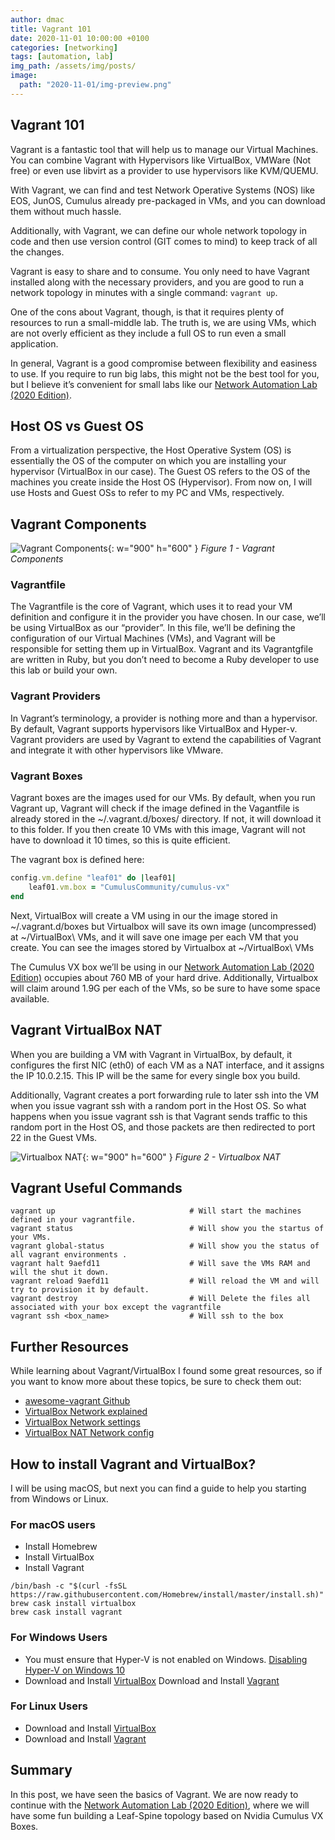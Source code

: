 ```yaml
---
author: dmac
title: Vagrant 101
date: 2020-11-01 10:00:00 +0100
categories: [networking]
tags: [automation, lab]
img_path: /assets/img/posts/
image: 
  path: "2020-11-01/img-preview.png"
---
```


## Vagrant 101

Vagrant is a fantastic tool that will help us to manage our Virtual Machines. You can combine Vagrant with Hypervisors like VirtualBox, VMWare (Not free) or even use libvirt as a provider to use hypervisors like KVM/QUEMU.

With Vagrant, we can find and test Network Operative Systems (NOS) like EOS, JunOS, Cumulus already pre-packaged in VMs, and you can download them without much hassle.

Additionally, with Vagrant, we can define our whole network topology in code and then use version control (GIT comes to mind) to keep track of all the changes.

Vagrant is easy to share and to consume. You only need to have Vagrant installed along with the necessary providers, and you are good to run a network topology in minutes with a single command: `vagrant up`.

One of the cons about Vagrant, though, is that it requires plenty of resources to run a small-middle lab. The truth is, we are using VMs, which are not overly efficient as they include a full OS to run even a small application.

In general, Vagrant is a good compromise between flexibility and easiness to use. If you require to run big labs, this might not be the best tool for you, but I believe it’s convenient for small labs like our [Network Automation Lab (2020 Edition)](https://blog.dmac.tech/posts/creating-our-network-automation-lab/).

## Host OS vs Guest OS

From a virtualization perspective, the Host Operative System (OS) is essentially the OS of the computer on which you are installing your hypervisor (VirtualBox in our case). The Guest OS refers to the OS of the machines you create inside the Host OS (Hypervisor). From now on, I will use Hosts and Guest OSs to refer to my PC and VMs, respectively.

## Vagrant Components

![Vagrant Components](2020-11-01/fig1-vagrant-components.jpg){: w="900" h="600" }
_Figure 1 - Vagrant Components_

### Vagrantfile

The Vagrantfile is the core of Vagrant, which uses it to read your VM definition and configure it in the provider you have chosen. In our case, we’ll be using VirtualBox as our “provider”. In this file, we’ll be defining the configuration of our Virtual Machines (VMs), and Vagrant will be responsible for setting them up in VirtualBox. Vagrant and its Vagrantgfile are written in Ruby, but you don’t need to become a Ruby developer to use this lab or build your own.

### Vagrant Providers

In Vagrant’s terminology, a provider is nothing more and than a hypervisor. By default, Vagrant supports hypervisors like VirtualBox and Hyper-v. Vagrant providers are used by Vagrant to extend the capabilities of Vagrant and integrate it with other hypervisors like VMware.

### Vagrant Boxes

Vagrant boxes are the images used for our VMs. By default, when you run Vagrant up, Vagrant will check if the image defined in the Vagantfile is already stored in the ~/.vagrant.d/boxes/ directory. If not, it will download it to this folder. If you then create 10 VMs with this image, Vagrant will not have to download it 10 times, so this is quite efficient.

The vagrant box is defined here:

```ruby
config.vm.define "leaf01" do |leaf01|
    leaf01.vm.box = "CumulusCommunity/cumulus-vx"
end 
```

Next, VirtualBox will create a VM using in our the image stored in ~/.vagrant.d/boxes but Virtualbox will save its own image (uncompressed) at ~/VirtualBox\ VMs, and it will save one image per each VM that you create. You can see the images stored by Virtualbox at ~/VirtualBox\ VMs

The Cumulus VX box we’ll be using in our [Network Automation Lab (2020 Edition)](https://blog.dmac.tech/posts/creating-our-network-automation-lab/) occupies about 760 MB of your hard drive. Additionally, Virtualbox will claim around 1.9G per each of the VMs, so be sure to have some space available.

## Vagrant VirtualBox NAT

When you are building a VM with Vagrant in VirtualBox, by default, it configures the first NIC (eth0) of each VM as a NAT interface, and it assigns the IP 10.0.2.15. This IP will be the same for every single box you build.

Additionally, Vagrant creates a port forwarding rule to later ssh into the VM when you issue vagrant ssh with a random port in the Host OS. So what happens when you issue vagrant ssh is that Vagrant sends traffic to this random port in the Host OS, and those packets are then redirected to port 22 in the Guest VMs.

![Virtualbox NAT](2020-11-01/fig2-virtualbox-nat.jpg){: w="900" h="600" }
_Figure 2 - Virtualbox NAT_

## Vagrant Useful Commands

```shell
vagrant up                              # Will start the machines defined in your vagrantfile.        
vagrant status                          # Will show you the startus of your VMs.
vagrant global-status                   # Will show you the status of all vagrant environments .
vagrant halt 9aefd11                    # Will save the VMs RAM and will the shut it down.
vagrant reload 9aefd11                  # Will reload the VM and will try to provision it by default.
vagrant destroy                         # Will Delete the files all associated with your box except the vagrantfile
vagrant ssh <box_name>                  # Will ssh to the box  
```

## Further Resources

While learning about Vagrant/VirtualBox I found some great resources, so if you want to know more about these topics, be sure to check them out:

- [awesome-vagrant Github](https://github.com/iJackUA/awesome-vagrant)
- [VirtualBox Network explained](https://technology.amis.nl/platform/virtualization-and-oracle-vm/virtualbox-networking-explained/)
- [VirtualBox Network settings](https://www.nakivo.com/blog/virtualbox-network-setting-guide/)
- [VirtualBox NAT Network config](https://www.dedoimedo.com/computers/virtualbox-nat-networks.html)

## How to install Vagrant and VirtualBox?

I will be using macOS, but next you can find a guide to help you starting from Windows or Linux.

### For macOS users

- Install Homebrew
- Install VirtualBox
- Install Vagrant

```shell
/bin/bash -c "$(curl -fsSL https://raw.githubusercontent.com/Homebrew/install/master/install.sh)"
brew cask install virtualbox
brew cask install vagrant 
```

### For Windows Users

- You must ensure that Hyper-V is not enabled on Windows. [Disabling Hyper-V on Windows 10](https://learn.microsoft.com/en-us/troubleshoot/windows-client/application-management/virtualization-apps-not-work-with-hyper-v#resolution)
- Download and Install [VirtualBox](https://www.virtualbox.org/wiki/Downloads)
Download and Install [Vagrant](https://developer.hashicorp.com/vagrant/downloads)

### For Linux Users

- Download and Install [VirtualBox](https://www.virtualbox.org/wiki/Downloads)
- Download and Install [Vagrant](https://developer.hashicorp.com/vagrant/downloads)

## Summary

In this post, we have seen the basics of Vagrant. We are now ready to continue with the  [Network Automation Lab (2020 Edition)](https://blog.dmac.tech/posts/creating-our-network-automation-lab/), where we will have some fun building a Leaf-Spine topology based on Nvidia Cumulus VX Boxes.
